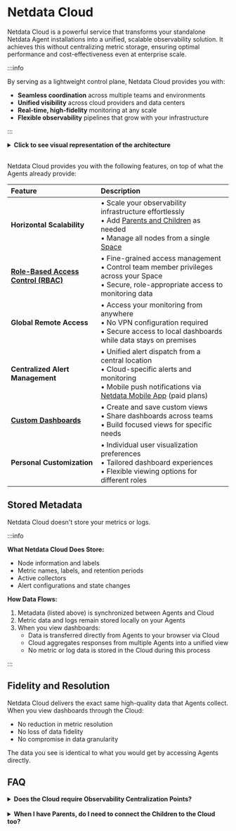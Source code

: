 # Netdata Cloud

Netdata Cloud is a powerful service that transforms your standalone Netdata Agent installations into a unified, scalable observability solution. It achieves this without centralizing metric storage, ensuring optimal performance and cost-effectiveness even at enterprise scale.

:::info

By serving as a lightweight control plane, Netdata Cloud provides you with:

- **Seamless coordination** across multiple teams and environments
- **Unified visibility** across cloud providers and data centers
- **Real-time, high-fidelity** monitoring at any scale
- **Flexible observability** pipelines that grow with your infrastructure

:::

<details>
<summary><strong>Click to see visual representation of the architecture</strong></summary><br/>

```mermaid
flowchart TB
   NC[NC]
   Users[Users]
   Notifications[Notifications]

   NC("**Netdata Cloud**
• Horizontal scalability
• Role based access
• Access from anywhere
• Central dispatch of<br/>Alert notifications
• Custom Dashboards
• Advanced customization")

Users("**Unified Dashboards**
across the infrastructure,
multi-cloud, hybrid-cloud")

Notifications("**Alert Notifications**
Slack, e-mail, Mobile App,
PagerDuty, and more")

Users <--> NC
NC --> Notifications

subgraph infrastructure["On-Prem Infrastructure"]
direction TB
Agents[Agents]
TimeSeries[TimeSeries]
PrivateAgents[PrivateAgents]

Agents("**Netdata Agents**
Standalone,
Children, Parents
(possibly overlapping)")

TimeSeries("Time-Series
metric samples
database")

PrivateAgents("Private
Netdata Agents")

Agents <--> TimeSeries
Agents --- PrivateAgents
end

NC <--> Agents

classDef cloud fill: #e8f4fd, stroke: #4a90e2, stroke-width: 2px, color: #2c3e50, rx: 10, ry: 10
classDef users fill: #fff2e8, stroke: #f39c12, stroke-width: 2px, color: #2c3e50, rx: 10, ry: 10
classDef notifications fill: #ffe8e8, stroke: #e74c3c, stroke-width: 2px, color: #2c3e50, rx: 10, ry: 10
classDef agents fill: #e8f5e8, stroke: #27ae60, stroke-width: 2px, color: #2c3e50, rx: 10, ry: 10
classDef timeseries fill: #f3e8ff, stroke: #9b59b6, stroke-width: 2px, color: #2c3e50, rx: 10, ry: 10
classDef private fill: #f0f8ff, stroke: #87ceeb, stroke-width: 2px, color: #2c3e50, rx: 10, ry: 10
classDef subgraphStyle fill: #f8f9fa, stroke: #6c757d, stroke-width: 2px, color: #2c3e50, rx: 15, ry: 15

class NC cloud
class Users users
class Notifications notifications
class Agents agents
class TimeSeries timeseries
class PrivateAgents private
class infrastructure subgraphStyle
```

</details><br/>

Netdata Cloud provides you with the following features, on top of what the Agents already provide:

| Feature                                                                                                                 | Description                                                                                                                                                                                                                                                               |
|:------------------------------------------------------------------------------------------------------------------------|:--------------------------------------------------------------------------------------------------------------------------------------------------------------------------------------------------------------------------------------------------------------------------|
| **Horizontal Scalability**                                                                                              | • Scale your observability infrastructure effortlessly<br/>• Add [Parents and Children](/docs/observability-centralization-points/README.md) as needed<br/>• Manage all nodes from a single [Space](/docs/netdata-cloud/organize-your-infrastructure-invite-your-team.md) |
| [**Role-Based Access Control (RBAC)**](/docs/netdata-cloud/authentication-and-authorization/role-based-access-model.md) | • Fine-grained access management<br/>• Control team member privileges across your Space<br/>• Secure, role-appropriate access to monitoring data                                                                                                                          |
| **Global Remote Access**                                                                                                | • Access your monitoring from anywhere<br/>• No VPN configuration required<br/>• Secure access to local dashboards while data stays on premises                                                                                                                           |
| **Centralized Alert Management**                                                                                        | • Unified alert dispatch from a central location<br/>• Cloud-specific alerts and monitoring<br/>• Mobile push notifications via [Netdata Mobile App](/integrations/cloud-notifications/integrations/netdata_mobile_app.md) (paid plans)                                   |
| [**Custom Dashboards**](/docs/dashboards-and-charts/dashboards-tab.md)                                                  | • Create and save custom views<br/>• Share dashboards across teams<br/>• Build focused views for specific needs                                                                                                                                                           |
| **Personal Customization**                                                                                              | • Individual user visualization preferences<br/>• Tailored dashboard experiences<br/>• Flexible viewing options for different roles                                                                                                                                       |

## Stored Metadata

Netdata Cloud doesn't store your metrics or logs.

:::info

**What Netdata Cloud Does Store:**

- Node information and labels
- Metric names, labels, and retention periods
- Active collectors
- Alert configurations and state changes

**How Data Flows:**

1. Metadata (listed above) is synchronized between Agents and Cloud
2. Metric data and logs remain stored locally on your Agents
3. When you view dashboards:
    - Data is transferred directly from Agents to your browser via Cloud
    - Cloud aggregates responses from multiple Agents into a unified view
    - No metric or log data is stored in the Cloud during this process

:::

## Fidelity and Resolution

Netdata Cloud delivers the exact same high-quality data that Agents collect. When you view dashboards through the Cloud:

- No reduction in metric resolution
- No loss of data fidelity
- No compromise in data granularity

The data you see is identical to what you would get by accessing Agents directly.

## FAQ

<details>
<summary><strong>Does the Cloud require Observability Centralization Points?</strong></summary><br/>

No. You can connect any or all Agents directly to the Cloud.

We recommend creating [Observability Centralization Points](/docs/observability-centralization-points/README.md), as required for operational efficiency (ephemeral nodes, teams or services isolation, central control of alerts, production systems performance), security policies (internet isolation), or cost optimization (use existing capacities before allocating new ones).

</details><br/>

<details>
<summary><strong>When I have Parents, do I need to connect the Children to the Cloud too?</strong></summary><br/>

No, it is not necessary, but it provides high availability.

When Parents are connected to the Cloud, all their Children are available via them.

When multiple Parents store data from the same Children (in clusters or multi-level hierarchies), the Cloud queries each unique node once through a single available Parent.

The Cloud prefers:

- The most distant (from the Child) Parent that is available when doing metrics visualization queries (since usually these Parents have been added for this purpose).

- The closest (to the Child) Parent available for [Top Monitoring](/docs/top-monitoring-netdata-functions.md). The streaming protocol of Parents and Children is able to forward such requests to the leaf child, via the Parents, to respond with live and accurate data.

You may connect Children to the Cloud for high-availability, in cases where their Parents become unreachable.

</details>
